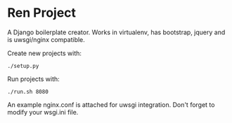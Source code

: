 Ren Project
===========

A Django boilerplate creator. Works in virtualenv, has bootstrap, jquery and is uwsgi/nginx compatible.

Create new projects with:

    ./setup.py

Run projects with:

    ./run.sh 8080


An example nginx.conf is attached for uwsgi integration.
Don't forget to modify your wsgi.ini file.

